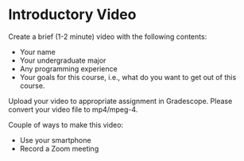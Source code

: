 # Introductory Video

Create a brief (1-2 minute) video with the following contents:
- Your name
- Your undergraduate major
- Any programming experience
- Your goals for this course, i.e., what do you want to get out of this course.

Upload your video to appropriate assignment in Gradescope. Please convert your video file to mp4/mpeg-4.

Couple of ways to make this video:
- Use your smartphone
- Record a Zoom meeting
